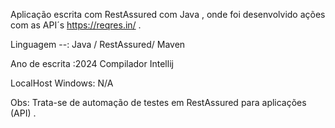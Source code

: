 Aplicação escrita com RestAssured com Java , onde foi desenvolvido ações com as API´s https://reqres.in/  .

Linguagem --: Java / RestAssured/ Maven 

Ano de escrita :2024 Compilador Intellij

LocalHost Windows: N/A

Obs: Trata-se de automação de testes em RestAssured para aplicações (API) .
